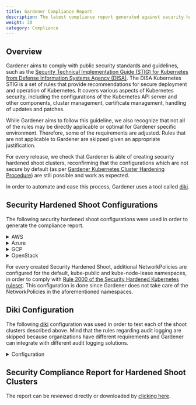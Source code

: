 ```yaml
---
title: Gardener Compliance Report
description: The latest compliance report generated against security hardened shoot clusters
weight: 30
category: Compliance
---
```


## Overview

Gardener aims to comply with public security standards and guidelines, such as the [Security Technical Implementation Guide (STIG) for Kubernetes from Defense Information Systems Agency (DISA)](https://public.cyber.mil/stigs/). The DISA Kubernetes STIG is a set of rules that provide recommendations for secure deployment and operation of Kubernetes. It covers various aspects of Kubernetes security, including the configurations of the Kubernetes API server and other components, cluster management, certificate management, handling of updates and patches.

While Gardener aims to follow this guideline, we also recognize that not all of the rules may be directly applicable or optimal for Gardener specific environment. Therefore, some of the requirements are adjusted. Rules that are not applicable to Gardener are skipped given an appropriate justification.

For every release, we check that Gardener is able of creating security hardened shoot clusters, reconfirming that the configurations which are not secure by default (as per [Gardener Kubernetes Cluster Hardening Procedure](https://github.com/gardener/documentation/blob/master/website/documentation/security-and-compliance/kubernetes-hardening.md)) are still possible and work as expected.

In order to automate and ease this process, Gardener uses a tool called [diki](https://github.com/gardener/diki).

## Security Hardened Shoot Configurations

The following security hardened shoot configurations were used in order to generate the compliance report.

<details>
<summary>AWS</summary>
<pre><code>
kind: Shoot
apiVersion: core.gardener.cloud/v1beta1
metadata:
  name: aws
spec:
  cloudProfileName: aws
  kubernetes:
    kubeAPIServer:
      admissionPlugins:
        - name: PodSecurity
          config:
            apiVersion: pod-security.admission.config.k8s.io/v1beta1
            kind: PodSecurityConfiguration
            defaults:
              enforce: baseline
              audit: baseline
              warn: baseline
          disabled: false
      auditConfig:
        auditPolicy:
          configMapRef:
            name: audit-policy
    version: "1.31"
    enableStaticTokenKubeconfig: false
  networking:
    type: calico
    pods: 100.64.0.0/12
    nodes: 10.180.0.0/16
    services: 100.104.0.0/13
    ipFamilies:
      - IPv4
  provider:
    type: aws
    controlPlaneConfig:
      apiVersion: aws.provider.extensions.gardener.cloud/v1alpha1
      kind: ControlPlaneConfig
    infrastructureConfig:
      apiVersion: aws.provider.extensions.gardener.cloud/v1alpha1
      kind: InfrastructureConfig
      networks:
        vpc:
          cidr: 10.180.0.0/16
        zones:
          - internal: 10.180.48.0/20
            name: eu-west-1c
            public: 10.180.32.0/20
            workers: 10.180.0.0/19
    workers:
      - cri:
          name: containerd
        name: worker-kkfk1
        machine:
          type: m5.large
          image:
            name: gardenlinux
          architecture: amd64
        maximum: 2
        minimum: 2
        maxSurge: 1
        maxUnavailable: 0
        volume:
          type: gp3
          size: 50Gi
        zones:
          - eu-west-1c
    workersSettings:
      sshAccess:
        enabled: false
  purpose: evaluation
  region: eu-west-1
  secretBindingName: secretBindingName
</code></pre>
</details>
<details>
<summary>Azure</summary>
<pre><code>
kind: Shoot
apiVersion: core.gardener.cloud/v1beta1
metadata:
  name: azure
spec:
  cloudProfileName: az
  kubernetes:
    kubeAPIServer:
      admissionPlugins:
        - name: PodSecurity
          config:
            apiVersion: pod-security.admission.config.k8s.io/v1beta1
            kind: PodSecurityConfiguration
            defaults:
              enforce: baseline
              audit: baseline
              warn: baseline
          disabled: false
      auditConfig:
        auditPolicy:
          configMapRef:
            name: audit-policy
    version: "1.31"
    enableStaticTokenKubeconfig: false
  networking:
    type: calico
    pods: 100.64.0.0/12
    nodes: 10.180.0.0/16
    services: 100.104.0.0/13
    ipFamilies:
      - IPv4
  provider:
    type: azure
    controlPlaneConfig:
      apiVersion: azure.provider.extensions.gardener.cloud/v1alpha1
      kind: ControlPlaneConfig
    infrastructureConfig:
      apiVersion: azure.provider.extensions.gardener.cloud/v1alpha1
      kind: InfrastructureConfig
      networks:
        vnet:
          cidr: 10.180.0.0/16
        workers: 10.180.0.0/16
      zoned: true
    workers:
      - cri:
          name: containerd
        name: worker-g7p4p
        machine:
          type: Standard_A4_v2
          image:
            name: gardenlinux
          architecture: amd64
        maximum: 2
        minimum: 2
        maxSurge: 1
        maxUnavailable: 0
        volume:
          type: StandardSSD_LRS
          size: 50Gi
        zones:
          - '3'
    workersSettings:
      sshAccess:
        enabled: false
  purpose: evaluation
  region: westeurope
  secretBindingName: secretBindingName
</code></pre>
</details>
<details>
<summary>GCP</summary>
<pre><code>
kind: Shoot
apiVersion: core.gardener.cloud/v1beta1
metadata:
  name: gcp
spec:
  cloudProfileName: gcp
  kubernetes:
    kubeAPIServer:
      admissionPlugins:
        - name: PodSecurity
          config:
            apiVersion: pod-security.admission.config.k8s.io/v1beta1
            kind: PodSecurityConfiguration
            defaults:
              enforce: baseline
              audit: baseline
              warn: baseline
          disabled: false
      auditConfig:
        auditPolicy:
          configMapRef:
            name: audit-policy
    version: "1.31"
    enableStaticTokenKubeconfig: false
  networking:
    type: calico
    pods: 100.64.0.0/12
    nodes: 10.180.0.0/16
    services: 100.104.0.0/13
    ipFamilies:
      - IPv4
  provider:
    type: gcp
    controlPlaneConfig:
      apiVersion: gcp.provider.extensions.gardener.cloud/v1alpha1
      kind: ControlPlaneConfig
      zone: europe-west1-b
    infrastructureConfig:
      apiVersion: gcp.provider.extensions.gardener.cloud/v1alpha1
      kind: InfrastructureConfig
      networks:
        workers: 10.180.0.0/16
    workers:
      - cri:
          name: containerd
        name: worker-bex82
        machine:
          type: n1-standard-2
          image:
            name: gardenlinux
          architecture: amd64
        maximum: 2
        minimum: 2
        maxSurge: 1
        maxUnavailable: 0
        volume:
          type: pd-balanced
          size: 50Gi
        zones:
          - europe-west1-b
    workersSettings:
      sshAccess:
        enabled: false
  purpose: evaluation
  region: europe-west1
  secretBindingName: secretBindingName
</code></pre>
</details>
<details>
<summary>OpenStack</summary>
<pre><code>
kind: Shoot
apiVersion: core.gardener.cloud/v1beta1
metadata:
  name: openstack
spec:
  cloudProfileName: converged-cloud-cp
  kubernetes:
    kubeAPIServer:
      admissionPlugins:
        - name: PodSecurity
          config:
            apiVersion: pod-security.admission.config.k8s.io/v1beta1
            kind: PodSecurityConfiguration
            defaults:
              enforce: baseline
              audit: baseline
              warn: baseline
          disabled: false
      auditConfig:
        auditPolicy:
          configMapRef:
            name: audit-policy
    version: "1.31"
    enableStaticTokenKubeconfig: false
  networking:
    type: calico
    pods: 100.64.0.0/12
    nodes: 10.180.0.0/16
    services: 100.104.0.0/13
    ipFamilies:
      - IPv4
  provider:
    type: openstack
    controlPlaneConfig:
      apiVersion: openstack.provider.extensions.gardener.cloud/v1alpha1
      kind: ControlPlaneConfig
      loadBalancerProvider: f5
    infrastructureConfig:
      apiVersion: openstack.provider.extensions.gardener.cloud/v1alpha1
      kind: InfrastructureConfig
      networks:
        workers: 10.180.0.0/16
      floatingPoolName: FloatingIP-external-cp
    workers:
      - cri:
          name: containerd
        name: worker-dqty2
        machine:
          type: g_c2_m4
          image:
            name: gardenlinux
          architecture: amd64
        maximum: 2
        minimum: 2
        maxSurge: 1
        maxUnavailable: 0
        zones:
          - eu-de-1b
    workersSettings:
      sshAccess:
        enabled: false
  purpose: evaluation
  region: eu-de-1
  secretBindingName: secretBindingName
</code></pre>
</details>

For every created Security Hardened Shoot, additional NetworkPolicies are configured for the default, kube-public and kube-node-lease namespaces, in order to comply with [Rule 2000 of the Security Hardened Kubernetes ruleset](https://github.com/gardener/diki/blob/main/docs/rulesets/security-hardened-k8s/ruleset.md#2000---ingress-and-egress-traffic-must-be-restricted-by-default). This configuration is done since Gardener does not take care of the NetworkPolicies in the aforementioned namespaces.

## Diki Configuration

The following [diki](https://github.com/gardener/diki) configuration was used in order to test each of the shoot clusters described above. Mind that the rules regarding audit logging are skipped because organizations have different requirements and Gardener can integrate with different audit logging solutions.

<details>
<summary>Configuration</summary>
<pre><code>
metadata: ...
providers:
- id: gardener
  name: Gardener
  metadata: ...
  args: ...
  rulesets:
  - id: disa-kubernetes-stig
    name: DISA Kubernetes Security Technical Implementation Guide
    version: v2r3
    args:
      maxRetries: 5
    ruleOptions: 
    - ruleID: "242402"
      skip:
        enabled: true
        justification: Gardener can integrate with different audit logging solutions.
    - ruleID: "242403"
      skip:
        enabled: true
        justification: Gardener can integrate with different audit logging solutions.
    - ruleID: "242414"
      args:
        acceptedPods:
        - podMatchLabels:
            k8s-app: node-local-dns
          namespaceMatchLabels:
            kubernetes.io/metadata.name: kube-system
          justification: "Node local dns requires port 53 in order to operate properly."
          ports:
          - 53
    - ruleID: "242445"
      args:
        expectedFileOwner:
          users: ["0", "65532"]
          groups: ["0", "65532"]
    - ruleID: "242446"
      args:
        expectedFileOwner:
          users: ["0", "65532"]
          groups: ["0", "65532"]
    - ruleID: "242451"
      args:
        expectedFileOwner:
          users: ["0", "65532"]
          groups: ["0", "65532"]
    - ruleID: "242462"
      skip:
        enabled: true
        justification: Gardener can integrate with different audit logging solutions.
    - ruleID: "242463"
      skip:
        enabled: true
        justification: Gardener can integrate with different audit logging solutions.
    - ruleID: "242464"
      skip:
        enabled: true
        justification: Gardener can integrate with different audit logging solutions.
    - ruleID: "245543"
      args:
        acceptedTokens:
        - user: "health-check"
          uid: "health-check"
    - ruleID: "254800"
      args:
        minPodSecurityStandardsProfile: "baseline"
- id: garden
  name: "Garden"
  metadata: ...
  args: ...
  rulesets:
  - id: security-hardened-shoot-cluster
    name: Security Hardened Shoot Cluster
    version: v0.2.1
    args: ...
    ruleOptions: 
    - ruleID: "1000"
      args:
        extensions:
        - type: shoot-lakom-service
    - ruleID: "2007"
      args:
        minPodSecurityStandardsProfile: baseline
- id: managedk8s
  name: "Managed Kubernetes"
  metadata: ...
  args: ...
  rulesets:
  - id: security-hardened-k8s
    name: Security Hardened Kubernetes Cluster
    version: v0.1.0
    ruleOptions: 
    - ruleID: "2001"
      args:
        acceptedPods:
        - matchLabels:
            k8s-app: calico-node
            resources.gardener.cloud/managed-by: gardener
          namespaceMatchLabels:
            kubernetes.io/metadata.name: kube-system
          justification: "Gardener managed resources are accepted to allow privilege escalation."
        - matchLabels:
            app: csi
            resources.gardener.cloud/managed-by: gardener
          namespaceMatchLabels:
            kubernetes.io/metadata.name: kube-system
          justification: "Gardener managed resources are accepted to allow privilege escalation."
        - matchLabels:
            gardener.cloud/role: network-problem-detector
            resources.gardener.cloud/managed-by: gardener
          namespaceMatchLabels:
            kubernetes.io/metadata.name: kube-system
          justification: "Gardener managed resources are accepted to allow privilege escalation."
        - matchLabels:
            app: node-problem-detector
            resources.gardener.cloud/managed-by: gardener
          namespaceMatchLabels:
            kubernetes.io/metadata.name: kube-system
          justification: "Gardener managed resources are accepted to allow privilege escalation."
        - matchLabels:
            role: proxy
            resources.gardener.cloud/managed-by: gardener
          namespaceMatchLabels:
            kubernetes.io/metadata.name: kube-system
          justification: "Gardener managed resources are accepted to allow privilege escalation."
        - matchLabels:
            app: vpn-shoot
            resources.gardener.cloud/managed-by: gardener
          namespaceMatchLabels:
            kubernetes.io/metadata.name: kube-system
          justification: "Gardener managed resources are accepted to allow privilege escalation."
    - ruleID: "2003"
      args:
        acceptedPods:
        - matchLabels:
            k8s-app: calico-node
            resources.gardener.cloud/managed-by: gardener
          namespaceMatchLabels:
            kubernetes.io/metadata.name: kube-system
          justification: "Gardener managed resources are accepted to use a wider range of volume types."
          volumeNames:
          - lib-modules
          - var-run-calico
          - var-lib-calico
          - xtables-lock
          - cni-bin-dir
          - cni-net-dir
          - cni-log-dir
          - policysync
        - matchLabels:
            app: csi
            resources.gardener.cloud/managed-by: gardener
          namespaceMatchLabels:
            kubernetes.io/metadata.name: kube-system
          justification: "Gardener managed resources are accepted to use a wider range of volume types."
          volumeNames:
          - registration-dir
          - plugin-dir
          - kubelet-dir
          - pods-mount-dir
          - host-dev
          - device-dir
          - sys-devices-dir
          - scsi-host-dir
        - matchLabels:
            k8s-app: egress-filter-applier
            resources.gardener.cloud/managed-by: gardener
          namespaceMatchLabels:
            kubernetes.io/metadata.name: kube-system
          justification: "Gardener managed resources are accepted to use a wider range of volume types."
          volumeNames:
          - xtables-lock
        - matchLabels:
            role: proxy
            resources.gardener.cloud/managed-by: gardener
          namespaceMatchLabels:
            kubernetes.io/metadata.name: kube-system
          justification: "Gardener managed resources are accepted to use a wider range of volume types."
          volumeNames:
          - ssl-certs-hosts
          - kernel-modules
          - kube-proxy-dir
          - kube-proxy-mode
          - xtables-lock
        - matchLabels:
            gardener.cloud/role: network-problem-detector
            resources.gardener.cloud/managed-by: gardener
          namespaceMatchLabels:
            kubernetes.io/metadata.name: kube-system
          justification: "Gardener managed resources are accepted to use a wider range of volume types."
          volumeNames:
          - log
          - output
        - matchLabels:
            component: node-exporter
            gardener.cloud/role: monitoring
            resources.gardener.cloud/managed-by: gardener
          namespaceMatchLabels:
            kubernetes.io/metadata.name: kube-system
          justification: "Gardener managed resources are accepted to use a wider range of volume types."
          volumeNames:
          - host
          - textfile
        - matchLabels:
            k8s-app: node-local-dns
            resources.gardener.cloud/managed-by: gardener
          namespaceMatchLabels:
            kubernetes.io/metadata.name: kube-system
          justification: "Gardener managed resources are accepted to use a wider range of volume types."
          volumeNames:
          - xtables-lock
        - matchLabels:
            app: node-problem-detector
            resources.gardener.cloud/managed-by: gardener
          namespaceMatchLabels:
            kubernetes.io/metadata.name: kube-system
          justification: "Gardener managed resources are accepted to use a wider range of volume types."
          volumeNames:
          - log
          - localtime
          - kmsg
        - matchLabels:
            app: vpn-shoot
            resources.gardener.cloud/managed-by: gardener
          namespaceMatchLabels:
            kubernetes.io/metadata.name: kube-system
          justification: "Gardener managed resources are accepted to use a wider range of volume types."
          volumeNames:
          - dev-net-tun
    - ruleID: "2005"
      args:
        allowedImages:
        - prefix: "europe-docker.pkg.dev/sap-se-gcp-k8s-c-delivery/"
        - prefix: "europe-docker.pkg.dev/gardener-project/"
        - prefix: "quay.io/prometheus/" # required by node-exporter and blackbox-exporter
        - prefix: "registry.k8s.io/coredns/" # required by coredns
        - prefix: "registry.k8s.io/dns/" # required by node-local-dns
        - prefix: "registry.k8s.io/metrics-server/" # required by metric-server
        - prefix: "registry.k8s.io/sig-storage/" # required by csi-driver-node
        - prefix: "registry.k8s.io/cloud-provider-gcp/" # required by csi-driver-node
        - prefix: "registry.k8s.io/node-problem-detector/" # required by node-problem-detector
    - ruleID: "2006"
      args:
        acceptedClusterRoles:
        - matchLabels:
            kubernetes.io/bootstrapping: rbac-defaults
          justification: "Default RBAC Roles."
        - matchLabels:
            gardener.cloud/role: vpa
            resources.gardener.cloud/managed-by: gardener
          justification: "VPA RBAC Roles require */scale permissions to vertically scale resources."
    - ruleID: "2007"
      args:
        acceptedClusterRoles:
        - matchLabels:
            kubernetes.io/bootstrapping: rbac-defaults
          justification: "Default RBAC Roles."
        - matchLabels:
            gardener.cloud/role: vpa
            resources.gardener.cloud/managed-by: gardener
          justification: "VPA RBAC Roles require */scale permissions to vertically scale resources."
    - ruleID: "2008"
      args:
        acceptedPods:
        - matchLabels:
            k8s-app: calico-node
            resources.gardener.cloud/managed-by: gardener
          namespaceMatchLabels:
            kubernetes.io/metadata.name: kube-system
          justification: "Gardener managed resources are accepted to use hostPath volumes."
          volumeNames:
          - lib-modules
          - var-run-calico
          - var-lib-calico
          - xtables-lock
          - cni-bin-dir
          - cni-net-dir
          - cni-log-dir
          - policysync
        - matchLabels:
            app: csi
            resources.gardener.cloud/managed-by: gardener
          namespaceMatchLabels:
            kubernetes.io/metadata.name: kube-system
          justification: "Gardener managed resources are accepted to use hostPath volumes."
          volumeNames:
          - registration-dir
          - plugin-dir
          - kubelet-dir
          - pods-mount-dir
          - host-dev
          - device-dir
          - sys-devices-dir
          - scsi-host-dir
        - matchLabels:
            k8s-app: egress-filter-applier
            resources.gardener.cloud/managed-by: gardener
          namespaceMatchLabels:
            kubernetes.io/metadata.name: kube-system
          justification: "Gardener managed resources are accepted to use hostPath volumes."
          volumeNames:
          - xtables-lock
        - matchLabels:
            role: proxy
            resources.gardener.cloud/managed-by: gardener
          namespaceMatchLabels:
            kubernetes.io/metadata.name: kube-system
          justification: "Gardener managed resources are accepted to use hostPath volumes."
          volumeNames:
          - ssl-certs-hosts
          - kernel-modules
          - kube-proxy-dir
          - kube-proxy-mode
          - xtables-lock
        - matchLabels:
            gardener.cloud/role: network-problem-detector
            resources.gardener.cloud/managed-by: gardener
          namespaceMatchLabels:
            kubernetes.io/metadata.name: kube-system
          justification: "Gardener managed resources are accepted to use hostPath volumes."
          volumeNames:
          - log
          - output
        - matchLabels:
            component: node-exporter
            gardener.cloud/role: monitoring
            resources.gardener.cloud/managed-by: gardener
          namespaceMatchLabels:
            kubernetes.io/metadata.name: kube-system
          justification: "Gardener managed resources are accepted to use hostPath volumes."
          volumeNames:
          - host
          - textfile
        - matchLabels:
            k8s-app: node-local-dns
            resources.gardener.cloud/managed-by: gardener
          namespaceMatchLabels:
            kubernetes.io/metadata.name: kube-system
          justification: "Gardener managed resources are accepted to use hostPath volumes."
          volumeNames:
          - xtables-lock
        - matchLabels:
            app: node-problem-detector
            resources.gardener.cloud/managed-by: gardener
          namespaceMatchLabels:
            kubernetes.io/metadata.name: kube-system
          justification: "Gardener managed resources are accepted to use hostPath volumes."
          volumeNames:
          - log
          - localtime
          - kmsg
        - matchLabels:
            app: vpn-shoot
            resources.gardener.cloud/managed-by: gardener
          namespaceMatchLabels:
            kubernetes.io/metadata.name: kube-system
          justification: "Gardener managed resources are accepted to use hostPath volumes."
          volumeNames:
          - dev-net-tun
output:
  minStatus: Passed
</code></pre>
</details>

## Security Compliance Report for Hardened Shoot Clusters

The report can be reviewed directly or downloaded by <a href='./hardened_shoots_report.md' download>clicking here</a>.



